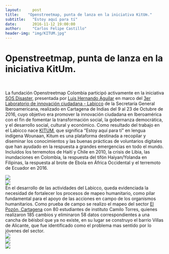 ```yaml
---
layout:     post
title:    "Openstreetmap, punta de lanza en la iniciativa KitUm."
subtitle:   "Estoy aquí para tí"
date:       2016-11-12 19:00:00
author:     "Carlos Felipe Castillo"
header-img: "img/KITUM.jpg"
---
```

<h1>Openstreetmap, punta de lanza en la iniciativa KitUm.</h1>
<br>
<p align="justify">

La fundación Openstreetmap Colombia participó activamente en la iniciativa <a href="http://ciudadania.sosdisaster.org/">SOS Disaster</a>, presentada por <a href="http://www.openstreetmap.org/user/luishernando">Luis Hernando Aguilar</a> en marco del <a href="http://www.ciudadania20.org/3er-laboratorio-iberoamericano-de-innovacion-ciudadana-labicco/">3er Laboratorio de innovación ciudadana - Labicco</a> de la Secretaría General Iberoamericana, realizado en Cartagena de Indias del 9 al 23 de Octubre de 2016, cuyo objetivo era promover la innovación ciudadana en Iberoamérica con el fin de fomentar la transformación social, la gobernanza democrática, y el desarrollo social, cultural y económico. 
Como resultado del trabajo en el Labicco nace <a href="http://kitum.org/">KITUM</a>, que significa “Estoy aquí para tí” en lengua indígena Wounaan, Kitum es una plataforma destinada a recopilar y diseminar los conocimientos y las buenas prácticas de voluntarios digitales que han ayudado en la respuesta a grandes emergencias en todo el mundo. Incluidos los terremotos de Haití y Chile en 2010, la crisis de Libia, las inundaciones en Colombia, la respuesta del tifón Haiyan/Yolanda en Filipinas, la respuesta al brote de Ebola en África Occidental y el terremoto de Ecuador en 2016.
<br>

<img src="{{ site.baseurl }}/img/PresentacionOSM.jpg" align="center">
<br>
<img src="{{ site.baseurl }}/img/PresentacionOSM2.jpg" align="center">
<br>
En el desarrollo de las actividades del Labicco, queda evidenciada la necesidad de fortalecer los procesos de mapeo humanitario, como pilar fundamental para el apoyo de las acciones en campo de los organismos humanitarios. Como prueba de campo se realizo el mapeo del sector <a href="http://osm.org/go/YNxyfRaV--">El Pozón, Cartagena</a> con 80 estudiantes de instituto Camilo Torres, quienes realizaron 185 cambios y eliminaron 58 datos correspondientes a una cancha de béisbol que ya no existe, en su lugar se construyo el barrio Villas de Alicante, que fue identificado como el problema mas sentido por lo jóvenes del sector.
<br>

<img src="{{ site.baseurl }}/img/Estudiantes1.jpg" align="center">
<br>
<img src="{{ site.baseurl }}/img/Estudiantes2.jpg" align="center">
<br>
<img src="{{ site.baseurl }}/img/Estudiantes3.jpg" align="center">
<script>
  (function(i,s,o,g,r,a,m){i['GoogleAnalyticsObject']=r;i[r]=i[r]||function(){
  (i[r].q=i[r].q||[]).push(arguments)},i[r].l=1*new Date();a=s.createElement(o),
  m=s.getElementsByTagName(o)[0];a.async=1;a.src=g;m.parentNode.insertBefore(a,m)
  })(window,document,'script','https://www.google-analytics.com/analytics.js','ga');

  ga('create', 'UA-71933255-1', 'auto');
  ga('send', 'pageview');
